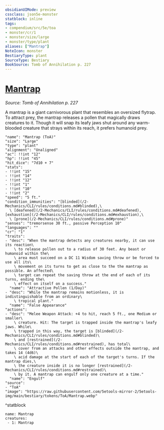 ```yaml
---
obsidianUIMode: preview
cssclass: json5e-monster
statblock: inline
tags:
- compendium/src/5e/toa
- monster/cr/1
- monster/size/large
- monster/type/plant
aliases: ["Mantrap"]
NoteIcon: monster
BestiaryType: plant
SourceType: Bestiary
BookSource: Tomb of Annihilation p. 227
---
```

# [Mantrap](2-Mechanics/CLI/bestiary/plant/mantrap-toa.md)
*Source: Tomb of Annihilation p. 227*  

A mantrap is a giant carnivorous plant that resembles an oversized flytrap. To attract prey, the mantrap releases a pollen that magically draws creatures to it. Though it will snap its leafy jaws shut around any warm-blooded creature that strays within its reach, it prefers humanoid prey.

```statblock
"name": "Mantrap (ToA)"
"size": "Large"
"type": "plant"
"alignment": "Unaligned"
"ac": !!int "12"
"hp": !!int "45"
"hit_dice": "7d10 + 7"
"stats":
- !!int "15"
- !!int "14"
- !!int "12"
- !!int "1"
- !!int "10"
- !!int "2"
"speed": "5 ft."
"condition_immunities": "[blinded](/2-Mechanics/CLI/rules/conditions.md#blinded),\
  \ [deafened](/2-Mechanics/CLI/rules/conditions.md#deafened), [exhaustion](/2-Mechanics/CLI/rules/conditions.md#exhaustion),\
  \ [prone](/2-Mechanics/CLI/rules/conditions.md#prone)"
"senses": "tremorsense 30 ft., passive Perception 10"
"languages": ""
"cr": "1"
"traits":
- "desc": "When the mantrap detects any creatures nearby, it can use its reaction\
    \ to release pollen out to a radius of 30 feet. Any beast or humanoid within the\
    \ area must succeed on a DC 11 Wisdom saving throw or be forced to use all its\
    \ movement on its turns to get as close to the the mantrap as possible. An affected\
    \ target can repeat the saving throw at the end of each of its turns, ending the\
    \ effect on itself on a success."
  "name": "Attractive Pollen (1/Day)"
- "desc": "While the mantrap remains motionless, it is indistinguishable from an ordinary\
    \ tropical plant."
  "name": "False Appearance"
"actions":
- "desc": "Melee Weapon Attack: +4 to hit, reach 5 ft., one Medium or smaller\
    \ creature. Hit: The target is trapped inside the mantrap's leafy jaws. While\
    \ trapped in this way, the target is [blinded](/2-Mechanics/CLI/rules/conditions.md#blinded)\
    \ and [restrained](/2-Mechanics/CLI/rules/conditions.md#restrained), has total\
    \ cover from an attacks and other effects outside the mantrap, and takes 14 (4d6)\
    \ acid damage at the start of each of the target's turns. If the mantrap dies,\
    \ the creature inside it is no longer [restrained](/2-Mechanics/CLI/rules/conditions.md#restrained)\
    \ by it. A mantrap can engulf only one creature at a time."
  "name": "Engulf"
"source":
- "ToA"
"image": "https://raw.githubusercontent.com/5etools-mirror-2/5etools-img/main/bestiary/tokens/ToA/Mantrap.webp"
```
^statblock

```encounter-table
name: Mantrap
creatures:
 - 1: Mantrap
```
